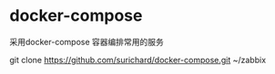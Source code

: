 # docker-compose
采用docker-compose 容器编排常用的服务


git clone https://github.com/surichard/docker-compose.git ~/zabbix
